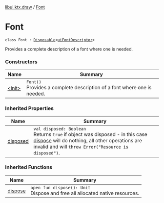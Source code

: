 [libui.ktx.draw](../index.md) / [Font](./index.md)

# Font

`class Font : `[`Disposable`](../../libui.ktx/-disposable/index.md)`<`[`uiFontDescriptor`](../../libui/ui-font-descriptor/index.md)`>`

Provides a complete description of a font where one is needed.

### Constructors

| Name | Summary |
|---|---|
| [&lt;init&gt;](-init-.md) | `Font()`<br>Provides a complete description of a font where one is needed. |

### Inherited Properties

| Name | Summary |
|---|---|
| [disposed](../../libui.ktx/-disposable/disposed.md) | `val disposed: Boolean`<br>Returns `true` if object was disposed - in this case [dispose](../../libui.ktx/-disposable/dispose.md) will do nothing, all other operations are invalid and will `throw Error("Resource is disposed")`. |

### Inherited Functions

| Name | Summary |
|---|---|
| [dispose](../../libui.ktx/-disposable/dispose.md) | `open fun dispose(): Unit`<br>Dispose and free all allocated native resources. |
